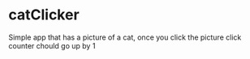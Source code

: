 # catClicker
Simple app that has a picture of a cat, once you click the picture click counter chould go up by 1
